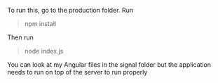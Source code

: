 To run this, go to the production folder. 
Run 
> npm install

Then run
> node index.js

You can look at my Angular files in the signal folder but the application needs to run on top of the server to run properly 
